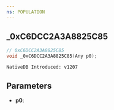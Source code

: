 ```yaml
---
ns: POPULATION
---
```

## _0xC6DCC2A3A8825C85

```c
// 0xC6DCC2A3A8825C85
void _0xC6DCC2A3A8825C85(Any p0);
```

```
NativeDB Introduced: v1207
```

## Parameters
* **p0**:
